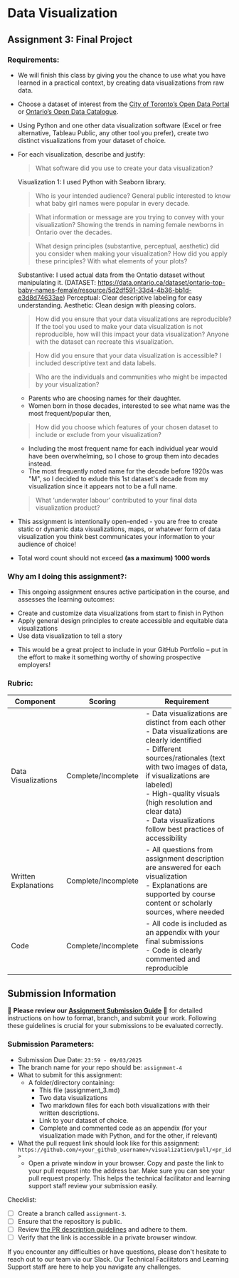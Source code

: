 # Data Visualization

## Assignment 3: Final Project

### Requirements:

- We will finish this class by giving you the chance to use what you have learned in a practical context, by creating data visualizations from raw data.
- Choose a dataset of interest from the [City of Toronto’s Open Data Portal](https://www.toronto.ca/city-government/data-research-maps/open-data/) or [Ontario’s Open Data Catalogue](https://data.ontario.ca/).
- Using Python and one other data visualization software (Excel or free alternative, Tableau Public, any other tool you prefer), create two distinct visualizations from your dataset of choice.
- For each visualization, describe and justify:

  > What software did you use to create your data visualization?

  Visualization 1: I used Python with Seaborn library.

  > Who is your intended audience?
  > General public interested to know what baby girl names were popular in every decade.

  > What information or message are you trying to convey with your visualization?
  > Showing the trends in naming female newborns in Ontario over the decades.

  > What design principles (substantive, perceptual, aesthetic) did you consider when making your visualization? How did you apply these principles? With what elements of your plots?

  Substantive: I used actual data from the Ontatio dataset without manipulating it.
  (DATASET: https://data.ontario.ca/dataset/ontario-top-baby-names-female/resource/5d2df591-33d4-4b36-bb1d-e3d8d74633ae)
  Perceptual: Clear descriptive labeling for easy understanding.
  Aesthetic: Clean design with pleasing colors.

  > How did you ensure that your data visualizations are reproducible? If the tool you used to make your data visualization is not reproducible, how will this impact your data visualization?
  > Anyone with the dataset can recreate this visualization.

  > How did you ensure that your data visualization is accessible?
  > I included descriptive text and data labels.

  > Who are the individuals and communities who might be impacted by your visualization?

  - Parents who are choosing names for their daughter.
  - Women born in those decades, interested to see what name was the most frequent/popular then,

  > How did you choose which features of your chosen dataset to include or exclude from your visualization?

  - Including the most frequent name for each individual year would have been overwhelming, so I chose to group them into decades instead.
  - The most frequently noted name for the decade before 1920s was "M", so I decided to exlude this 1st dataset's decade from my visualization since it appears not to be a full name.

  > What ‘underwater labour’ contributed to your final data visualization product?

- This assignment is intentionally open-ended - you are free to create static or dynamic data visualizations, maps, or whatever form of data visualization you think best communicates your information to your audience of choice!
- Total word count should not exceed **(as a maximum) 1000 words**

### Why am I doing this assignment?:

- This ongoing assignment ensures active participation in the course, and assesses the learning outcomes:

* Create and customize data visualizations from start to finish in Python
* Apply general design principles to create accessible and equitable data visualizations
* Use data visualization to tell a story

- This would be a great project to include in your GitHub Portfolio – put in the effort to make it something worthy of showing prospective employers!

### Rubric:

| Component            | Scoring             | Requirement                                                                                                                                                                                                                                                                                                                   |
| -------------------- | ------------------- | ----------------------------------------------------------------------------------------------------------------------------------------------------------------------------------------------------------------------------------------------------------------------------------------------------------------------------- |
| Data Visualizations  | Complete/Incomplete | - Data visualizations are distinct from each other<br>- Data visualizations are clearly identified<br>- Different sources/rationales (text with two images of data, if visualizations are labeled)<br>- High-quality visuals (high resolution and clear data)<br>- Data visualizations follow best practices of accessibility |
| Written Explanations | Complete/Incomplete | - All questions from assignment description are answered for each visualization<br>- Explanations are supported by course content or scholarly sources, where needed                                                                                                                                                          |
| Code                 | Complete/Incomplete | - All code is included as an appendix with your final submissions<br>- Code is clearly commented and reproducible                                                                                                                                                                                                             |

## Submission Information

🚨 **Please review our [Assignment Submission Guide](https://github.com/UofT-DSI/onboarding/blob/main/onboarding_documents/submissions.md)** 🚨 for detailed instructions on how to format, branch, and submit your work. Following these guidelines is crucial for your submissions to be evaluated correctly.

### Submission Parameters:

- Submission Due Date: `23:59 - 09/03/2025`
- The branch name for your repo should be: `assignment-4`
- What to submit for this assignment:
  - A folder/directory containing:
    - This file (assignment_3.md)
    - Two data visualizations
    - Two markdown files for each both visualizations with their written descriptions.
    - Link to your dataset of choice.
    - Complete and commented code as an appendix (for your visualization made with Python, and for the other, if relevant)
- What the pull request link should look like for this assignment: `https://github.com/<your_github_username>/visualization/pull/<pr_id>`
  - Open a private window in your browser. Copy and paste the link to your pull request into the address bar. Make sure you can see your pull request properly. This helps the technical facilitator and learning support staff review your submission easily.

Checklist:

- [ ] Create a branch called `assignment-3`.
- [ ] Ensure that the repository is public.
- [ ] Review [the PR description guidelines](https://github.com/UofT-DSI/onboarding/blob/main/onboarding_documents/submissions.md#guidelines-for-pull-request-descriptions) and adhere to them.
- [ ] Verify that the link is accessible in a private browser window.

If you encounter any difficulties or have questions, please don't hesitate to reach out to our team via our Slack. Our Technical Facilitators and Learning Support staff are here to help you navigate any challenges.
